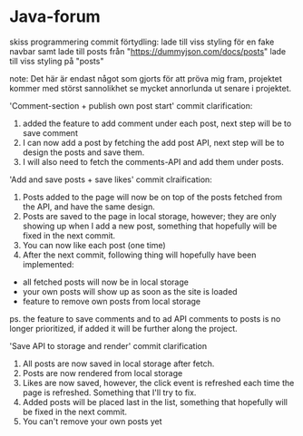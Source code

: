 # Java-forum

skiss programmering commit förtydling:
lade till viss styling för en fake navbar samt lade till posts från "https://dummyjson.com/docs/posts"
lade till viss styling på "posts"

note: Det här är endast något som gjorts för att pröva mig fram, projektet kommer med störst sannolikhet se mycket annorlunda ut senare i projektet.

'Comment-section + publish own post start' commit clarification:
1. added the feature to add comment under each post, next step will be to save comment 
2. I can now add a post by fetching the add post API, next step will be to design the posts and save them. 
3. I will also need to fetch the comments-API and add them under posts.  


'Add and save posts + save likes' commit clraification:

1. Posts added to the page will now be on top of the posts fetched from the API, and have the same design. 
2. Posts are saved to the page in local storage, however; they are only showing up when I add a new post, something that hopefully will be fixed in the next commit.
3. You can now like each post (one time) 
4. After the next commit, following thing will hopefully have been implemented:

* all fetched posts will now be in local storage
* your own posts will show up as soon as the site is loaded
* feature to remove own posts from local storage 

ps. the feature to save comments and to ad API comments to posts is no longer prioritized, if added it will be further 
along the project.

'Save API to storage and render' commit clarification

1. All posts are now saved in local storage after fetch. 
2. Posts are now rendered from local storage
3. Likes are now saved, however, the click event is refreshed each time the page is refreshed. Something that I'll try to fix. 
4. Added posts will be placed last in the list, something that hopefully will be fixed in the next commit. 
5. You can't remove your own posts yet